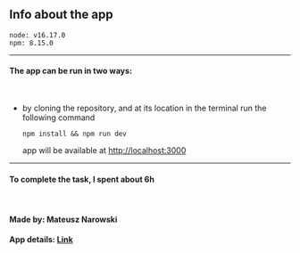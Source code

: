 ## Info about the app

    node: v16.17.0
    npm: 8.15.0

---

#### The app can be run in two ways:

<br/>

- by cloning the repository, and at its location in the terminal run the following command

      npm install && npm run dev

  app will be available at [http://localhost:3000](http://localhost:3000)

---

#### To complete the task, I spent about 6h

<br />

#### Made by: Mateusz Narowski

#### App details: [Link](https://github.com/Malelus/Dishes/blob/main/DETAILS.md)
